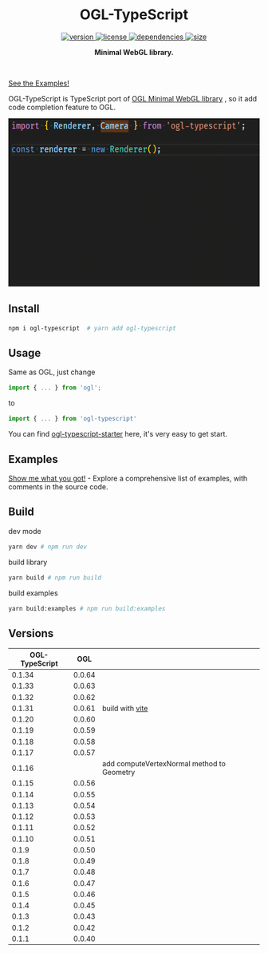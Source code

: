<h1 align="center">OGL-TypeScript</h1>

<p align="center">
    <a href="https://npmjs.org/package/ogl-typescript">
        <img src="https://img.shields.io/npm/v/ogl-typescript.svg" alt="version" />
    </a>
    <a href="https://github.com/nshen/ogl-typescript/blob/master/LICENSE">
        <img src="https://img.shields.io/npm/l/ogl-typescript.svg" alt="license" />
    </a>
    <a href="https://david-dm.org/nshen/ogl-typescript">
        <img src="https://img.shields.io/david/nshen/ogl-typescript.svg" alt="dependencies" />
    </a>
    <a href="https://bundlephobia.com/result?p=ogl-typescript">
        <img src="https://badgen.net/bundlephobia/minzip/ogl-typescript" alt="size" />
    </a>
</p>

<p align="center"><b>Minimal WebGL library.</b></p>

<br />

[See the Examples!](https://nshen.github.io/ogl-typescript/examples)

OGL-TypeScript is TypeScript port of [OGL Minimal WebGL library](https://github.com/oframe/ogl) , so it add code completion feature to OGL.

<img src="./code-complete.gif"  width="577px" height="337px" />

## Install

```bash
npm i ogl-typescript  # yarn add ogl-typescript
```

## Usage

Same as OGL, just change

```typescript
import { ... } from 'ogl';
```

to

```typescript
import { ... } from 'ogl-typescript'
```

You can find [ogl-typescript-starter](https://github.com/nshen/ogl-typescript-starter) here, it's very easy to get start.

## Examples

[Show me what you got!](https://nshen.github.io/ogl-typescript/examples) - Explore a comprehensive list of examples, with comments in the source code.

## Build

dev mode

```bash
yarn dev # npm run dev
```

build library

```bash
yarn build # npm run build
```

build examples

```bash
yarn build:examples # npm run build:examples
```

## Versions

| OGL-TypeScript | OGL    |                                               |
| -------------- | ------ | --------------------------------------------- |
| 0.1.34         | 0.0.64 |                                               |
| 0.1.33         | 0.0.63 |                                               |
| 0.1.32         | 0.0.62 |                                               |
| 0.1.31         | 0.0.61 | build with [vite](https://http://vitejs.dev/) |
| 0.1.20         | 0.0.60 |                                               |
| 0.1.19         | 0.0.59 |                                               |
| 0.1.18         | 0.0.58 |                                               |
| 0.1.17         | 0.0.57 |                                               |
| 0.1.16         |        | add computeVertexNormal method to Geometry    |
| 0.1.15         | 0.0.56 |                                               |
| 0.1.14         | 0.0.55 |                                               |
| 0.1.13         | 0.0.54 |                                               |
| 0.1.12         | 0.0.53 |                                               |
| 0.1.11         | 0.0.52 |                                               |
| 0.1.10         | 0.0.51 |                                               |
| 0.1.9          | 0.0.50 |                                               |
| 0.1.8          | 0.0.49 |                                               |
| 0.1.7          | 0.0.48 |                                               |
| 0.1.6          | 0.0.47 |                                               |
| 0.1.5          | 0.0.46 |                                               |
| 0.1.4          | 0.0.45 |                                               |
| 0.1.3          | 0.0.43 |                                               |
| 0.1.2          | 0.0.42 |                                               |
| 0.1.1          | 0.0.40 |                                               |
